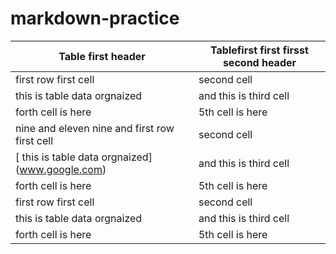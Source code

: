 # markdown-practice
|Table first header|Tablefirst first firsst second header|
|----|-----|
|first row first cell|second cell|
| this is table data orgnaized | and this is third cell |
|forth cell is here|5th cell is here|
|nine and eleven nine and  first row first cell|second cell|
|[ this is table data orgnaized] (www.google.com)| and this is third cell |
|forth cell is here|5th cell is here|
|first row first cell|second cell|
| this is table data orgnaized | and this is third cell |
|forth cell is here|5th cell is here|
